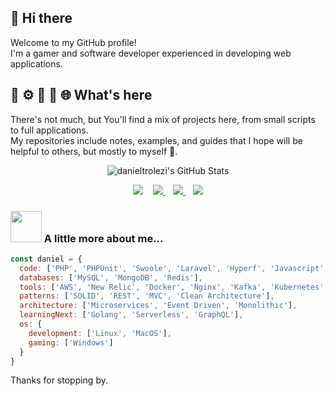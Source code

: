 ## 👋 Hi there 

Welcome to my GitHub profile!  
I'm a gamer and software developer experienced in developing web applications.

## 🐘 ⚙️ 🚀 🐳 🌐 What's here

There's not much, but You'll find a mix of projects here, from small scripts to full applications.  
My repositories include notes, examples, and guides that I hope will be helpful to others, but mostly to myself 🤠.

<p align='center'>
  <img src="https://github-readme-streak-stats.herokuapp.com/?user=danieltrolezi&theme=dark&hide_border=true" alt="danieltrolezi's GitHub Stats" />
</p>

<p align='center'>
  <a ref="https://www.linkedin.com/in/danieltrolezi">
    <img src="https://img.shields.io/badge/LinkedIn-0077B5?style=for-the-badge&logo=linkedin&logoColor=white" />
  </a>&nbsp;&nbsp;
  <a href="https://leetcode.com/u/danieltrolezi">
    <img src="https://img.shields.io/badge/-LeetCode-FFA116?style=for-the-badge&logo=LeetCode&logoColor=black" />
  </a>&nbsp;&nbsp;
  <a href="https://stackoverflow.com/users/6104727/daniel-trolezi">
    <img src="https://img.shields.io/badge/Stack_Overflow-FE7A16?style=for-the-badge&logo=stack-overflow&logoColor=white" />
  </a>&nbsp;&nbsp;
  <a href="https://steamcommunity.com/id/danieltrolezi/">
    <img src="https://img.shields.io/badge/Steam-000000?style=for-the-badge&logo=steam&logoColor=white" />        
  </a>
</p>

### <img src="https://media.giphy.com/media/VgCDAzcKvsR6OM0uWg/giphy.gif" width="50"> A little more about me...  

```javascript
const daniel = {
  code: ['PHP', 'PHPUnit', 'Swoole', 'Laravel', 'Hyperf', 'Javascript', 'Node.js', 'Express.js'],
  databases: ['MySQL', 'MongoDB', 'Redis'],
  tools: ['AWS', 'New Relic', 'Docker', 'Nginx', 'Kafka', 'Kubernetes', 'Terraform', 'Swagger'],
  patterns: ['SOLID', 'REST', 'MVC', 'Clean Architecture'],
  architecture: ['Microservices', 'Event Driven', 'Monolithic'],
  learningNext: ['Golang', 'Serverless', 'GraphQL'],
  os: {
    development: ['Linux', 'MacOS'],
    gaming: ['Windows']
  }
}
```

Thanks for stopping by.
